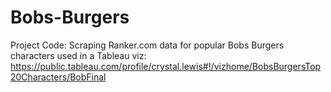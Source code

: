 # Bobs-Burgers
Project Code: Scraping Ranker.com data for popular Bobs Burgers characters used in a Tableau viz: https://public.tableau.com/profile/crystal.lewis#!/vizhome/BobsBurgersTop20Characters/BobFinal
